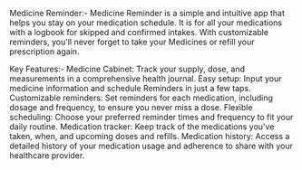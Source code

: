 Medicine Reminder:-
Medicine Reminder is a simple and intuitive app that helps you stay on your medication schedule. It is for all your medications with a logbook for skipped and confirmed intakes. With customizable reminders, you'll never forget to take your Medicines or refill your prescription again.

Key Features:-
Medicine Cabinet: Track your supply, dose, and measurements in a comprehensive health journal.
Easy setup: Input your medicine information and schedule Reminders in just a few taps.
Customizable reminders: Set reminders for each medication, including dosage and frequency, to ensure you never miss a dose.
Flexible scheduling: Choose your preferred reminder times and frequency to fit your daily routine.
Medication tracker: Keep track of the medications you've taken, when, and upcoming doses and refills.
Medication history: Access a detailed history of your medication usage and adherence to share with your healthcare provider.
